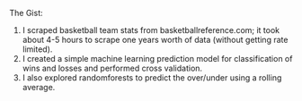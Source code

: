 The Gist:
1. I scraped basketball team stats from basketballreference.com; it took about 4-5 hours to scrape one years worth of data (without getting rate limited).
2. I created a simple machine learning prediction model for classification of wins and losses and performed cross validation.
3. I also explored randomforests to predict the over/under using a rolling average.
